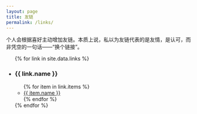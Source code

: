 ```yaml
---
layout: page
title: 友链
permalink: /links/
---
```


个人会根据喜好主动增加友链。本质上说，私以为友链代表的是友情，是认可，而非凭空的一句话——“换个链接”。

<ul class="note links">
  {% for link in site.data.links %}
    <li class="linkcat">
      <h3>{{ link.name }}</h3>
      <ul class="blogroll">
        {% for item in link.items %}
          <li><a href="{{item.link}}" title="{{ item.desc }}">{{ item.name }}</a></li>
        {% endfor %}
      </ul>
    </li>
  {% endfor %}
</ul>
